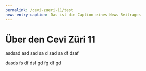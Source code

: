 ```yaml
---
permalink: /cevi-zueri-11/test
news-entry-caption: Das ist die Caption eines News Beitrages
---
```


# Über den Cevi Züri 11

asdsad asd sad sa d sad sa df dsaf

dasds fs df dsf gd fg df gd